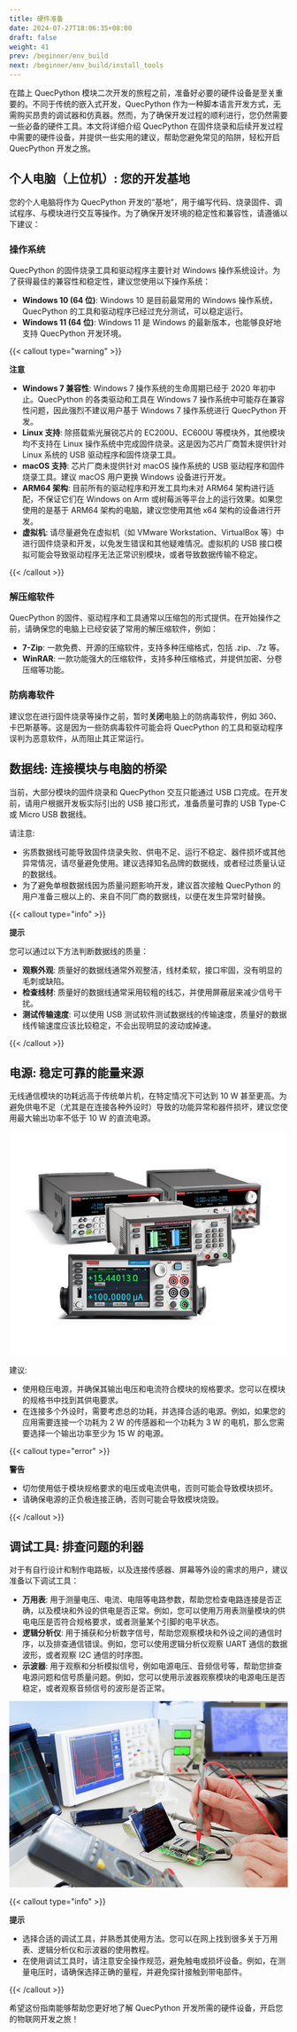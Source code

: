 ```yaml
---
title: 硬件准备
date: 2024-07-27T18:06:35+08:00
draft: false
weight: 41
prev: /beginner/env_build
next: /beginner/env_build/install_tools
---
```


在踏上 QuecPython 模块二次开发的旅程之前，准备好必要的硬件设备是至关重要的。不同于传统的嵌入式开发，QuecPython 作为一种脚本语言开发方式，无需购买昂贵的调试器和仿真器。然而，为了确保开发过程的顺利进行，您仍然需要一些必备的硬件工具。本文将详细介绍 QuecPython 在固件烧录和后续开发过程中需要的硬件设备，并提供一些实用的建议，帮助您避免常见的陷阱，轻松开启 QuecPython 开发之旅。

## 个人电脑（上位机）: 您的开发基地

您的个人电脑将作为 QuecPython 开发的“基地”，用于编写代码、烧录固件、调试程序、与模块进行交互等操作。为了确保开发环境的稳定性和兼容性，请遵循以下建议：

### 操作系统

QuecPython 的固件烧录工具和驱动程序主要针对 Windows 操作系统设计。为了获得最佳的兼容性和稳定性，建议您使用以下操作系统：

- **Windows 10 (64 位)**: Windows 10 是目前最常用的 Windows 操作系统，QuecPython 的工具和驱动程序已经过充分测试，可以稳定运行。
- **Windows 11 (64 位)**: Windows 11 是 Windows 的最新版本，也能够良好地支持 QuecPython 开发环境。

{{< callout type="warning" >}}

**注意**

- **Windows 7 兼容性**: Windows 7 操作系统的生命周期已经于 2020 年初中止。QuecPython 的各类驱动和工具在 Windows 7 操作系统中可能存在兼容性问题，因此强烈不建议用户基于 Windows 7 操作系统进行 QuecPython 开发。
- **Linux 支持**: 除搭载紫光展锐芯片的 EC200U、EC600U 等模块外，其他模块均不支持在 Linux 操作系统中完成固件烧录。这是因为芯片厂商暂未提供针对 Linux 系统的 USB 驱动程序和固件烧录工具。
- **macOS 支持**: 芯片厂商未提供针对 macOS 操作系统的 USB 驱动程序和固件烧录工具。建议 macOS 用户更换 Windows 设备进行开发。
- **ARM64 架构**: 目前所有的驱动程序和开发工具均未对 ARM64 架构进行适配，不保证它们在 Windows on Arm 或树莓派等平台上的运行效果。如果您使用的是基于 ARM64 架构的电脑，建议您使用其他 x64 架构的设备进行开发。
- **虚拟机**: 请尽量避免在虚拟机（如 VMware Workstation、VirtualBox 等）中进行固件烧录和开发，以免发生错误和其他疑难情况。虚拟机的 USB 接口模拟可能会导致驱动程序无法正常识别模块，或者导致数据传输不稳定。

{{< /callout >}}

### 解压缩软件

QuecPython 的固件、驱动程序和工具通常以压缩包的形式提供。在开始操作之前，请确保您的电脑上已经安装了常用的解压缩软件，例如：

- **7-Zip**: 一款免费、开源的压缩软件，支持多种压缩格式，包括 .zip、.7z 等。
- **WinRAR**: 一款功能强大的压缩软件，支持多种压缩格式，并提供加密、分卷压缩等功能。

### 防病毒软件

建议您在进行固件烧录等操作之前，暂时**关闭**电脑上的防病毒软件，例如 360、卡巴斯基等。这是因为一些防病毒软件可能会将 QuecPython 的工具和驱动程序误判为恶意软件，从而阻止其正常运行。

## 数据线: 连接模块与电脑的桥梁

当前，大部分模块的固件烧录和 QuecPython 交互只能通过 USB 口完成。在开发前，请用户根据开发板实际引出的 USB 接口形式，准备质量可靠的 USB Type-C 或 Micro USB 数据线。

请注意:

- 劣质数据线可能导致固件烧录失败、供电不足、运行不稳定、器件损坏或其他异常情况，请尽量避免使用。建议选择知名品牌的数据线，或者经过质量认证的数据线。
- 为了避免单根数据线因为质量问题影响开发，建议首次接触 QuecPython 的用户准备三根以上的、来自不同厂商的数据线，以便在发生异常时替换。

{{< callout type="info" >}}

**提示**

您可以通过以下方法判断数据线的质量：

- **观察外观**: 质量好的数据线通常外观整洁，线材柔软，接口牢固，没有明显的毛刺或缺陷。
- **检查线材**: 质量好的数据线通常采用较粗的线芯，并使用屏蔽层来减少信号干扰。
- **测试传输速度**: 可以使用 USB 测试软件测试数据线的传输速度，质量好的数据线传输速度应该比较稳定，不会出现明显的波动或掉速。

{{< /callout >}}

## 电源: 稳定可靠的能量来源

无线通信模块的功耗远高于传统单片机，在特定情况下可达到 10 W 甚至更高。为避免供电不足（尤其是在连接各种外设时）导致的功能异常和器件损坏，建议您使用最大输出功率不低于 10 W 的直流电源。

![](./assets/dc_power.png "一些常见的直流电源")

建议:

- 使用稳压电源，并确保其输出电压和电流符合模块的规格要求。您可以在模块的规格书中找到其供电要求。
- 在连接多个外设时，需要考虑总的功耗，并选择合适的电源。例如，如果您的应用需要连接一个功耗为 2 W 的传感器和一个功耗为 3 W 的电机，那么您需要选择一个输出功率至少为 15 W 的电源。

{{< callout type="error" >}}

**警告**

- 切勿使用低于模块规格要求的电压或电流供电，否则可能会导致模块损坏。
- 请确保电源的正负极连接正确，否则可能会导致模块烧毁。

{{< /callout >}}

## 调试工具: 排查问题的利器

对于有自行设计和制作电路板，以及连接传感器、屏幕等外设的需求的用户，建议准备以下调试工具：

- **万用表**: 用于测量电压、电流、电阻等电路参数，帮助您检查电路连接是否正确，以及模块和外设的供电是否正常。例如，您可以使用万用表测量模块的供电电压是否符合规格要求，或者测量某个引脚的电平状态。
- **逻辑分析仪**: 用于捕获和分析数字信号，帮助您观察模块和外设之间的通信时序，以及排查通信错误。例如，您可以使用逻辑分析仪观察 UART 通信的数据波形，或者观察 I2C 通信的时序图。
- **示波器**: 用于观察和分析模拟信号，例如电源电压、音频信号等，帮助您排查电源问题和信号质量问题。例如，您可以使用示波器观察模块的电源电压是否稳定，或者观察音频信号的波形是否正常。

![](./assets/lab_equipments.png "实验室中常用的调试工具")

{{< callout type="info" >}}

**提示**

- 选择合适的调试工具，并熟悉其使用方法。您可以在网上找到很多关于万用表、逻辑分析仪和示波器的使用教程。
- 在使用调试工具时，请注意安全操作规范，避免触电或损坏设备。例如，在测量电压时，请确保选择正确的量程，并避免探针接触到带电部件。

{{< /callout >}}

希望这份指南能够帮助您更好地了解 QuecPython 开发所需的硬件设备，开启您的物联网开发之旅！
